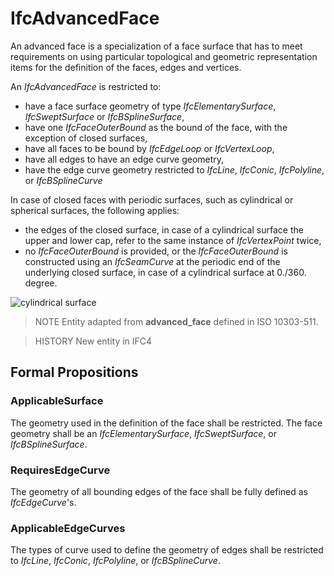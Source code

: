 # IfcAdvancedFace

An advanced face is a specialization of a face surface that has to meet requirements on using particular topological and geometric representation items for the definition of the faces, edges and vertices.
<!-- end of short definition -->

An _IfcAdvancedFace_ is restricted to:

* have a face surface geometry of type _IfcElementarySurface_, _IfcSweptSurface_ or _IfcBSplineSurface_,
* have one _IfcFaceOuterBound_ as the bound of the face, with the exception of closed surfaces,
* have all faces to be bound by _IfcEdgeLoop_ or _IfcVertexLoop_,
* have all edges to have an edge curve geometry,
* have the edge curve geometry restricted to _IfcLine_, _IfcConic_, _IfcPolyline_, or _IfcBSplineCurve_

In case of closed faces with periodic surfaces, such as cylindrical or spherical surfaces, the following applies:

* the edges of the closed surface, in case of a cylindrical surface the upper and lower cap, refer to the same instance of _IfcVertexPoint_ twice,
* no _IfcFaceOuterBound_ is provided, or the _IfcFaceOuterBound_ is constructed using an _IfcSeamCurve_ at the periodic end of the underlying closed surface, in case of a cylindrical surface at 0./360. degree.

![cylindrical surface](../../../../figures/ifcadvancedface_01.png "Figure 1 — Use of _IfcCylindricalSurface_ as underlying surface of an _IfcAdvancedFace_")

> NOTE Entity adapted from **advanced_face** defined in ISO 10303-511.

> HISTORY New entity in IFC4

## Formal Propositions

### ApplicableSurface
The geometry used in the definition of the face shall be restricted. The face geometry shall be an _IfcElementarySurface_, _IfcSweptSurface_, or _IfcBSplineSurface_.

### RequiresEdgeCurve
The geometry of all bounding edges of the face shall be fully defined as _IfcEdgeCurve_'s.

### ApplicableEdgeCurves
The types of curve used to define the geometry of edges shall be restricted to _IfcLine_, _IfcConic_, _IfcPolyline_, or _IfcBSplineCurve_.
